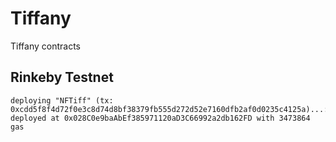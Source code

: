 # Tiffany
Tiffany contracts


## Rinkeby Testnet

```
deploying "NFTiff" (tx: 0xcdd5f8f4d72f0e3c8d74d8bf38379fb555d272d52e7160dfb2af0d0235c4125a)...: deployed at 0x028C0e9baAbEf385971120aD3C66992a2db162FD with 3473864 gas
```